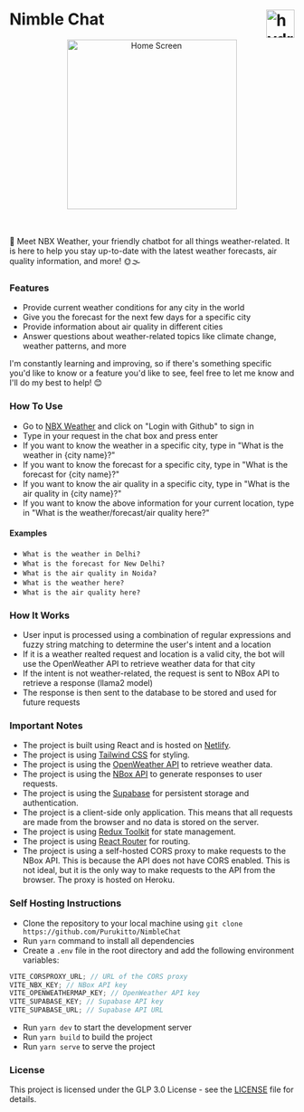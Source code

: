 # Nimble Chat <img src="https://cdn-icons-png.flaticon.com/512/9231/9231625.png" alt="hydrogen animated logo" height="50px" align="right" />

<div align="center"> <img src="https://i.imgur.com/EszdxIs.gif" alt="Home Screen" height="300px"> </div>

</br></br>
👋 Meet NBX Weather, your friendly chatbot for all things weather-related. It is here to help you stay up-to-date with the latest weather forecasts, air quality information, and more! 🌞🌫️

### Features

-   Provide current weather conditions for any city in the world
-   Give you the forecast for the next few days for a specific city
-   Provide information about air quality in different cities
-   Answer questions about weather-related topics like climate change, weather patterns, and more

I'm constantly learning and improving, so if there's something specific you'd like to know or a feature you'd like to see, feel free to let me know and I'll do my best to help! 😊

### How To Use

-   Go to [NBX Weather](https://jazzy-pavlova-932105.netlify.app/) and click on "Login with Github" to sign in
-   Type in your request in the chat box and press enter
-   If you want to know the weather in a specific city, type in "What is the weather in {city name}?"
-   If you want to know the forecast for a specific city, type in "What is the forecast for {city name}?"
-   If you want to know the air quality in a specific city, type in "What is the air quality in {city name}?"
-   If you want to know the above information for your current location, type in "What is the weather/forecast/air quality here?"

#### Examples

-   `What is the weather in Delhi?`
-   `What is the forecast for New Delhi?`
-   `What is the air quality in Noida?`
-   `What is the weather here?`
-   `What is the air quality here?`

### How It Works

-   User input is processed using a combination of regular expressions and fuzzy string matching to determine the user's intent and a location
-   If it is a weather realted request and location is a valid city, the bot will use the OpenWeather API to retrieve weather data for that city
-   If the intent is not weather-related, the request is sent to NBox API to retrieve a response (llama2 model)
-   The response is then sent to the database to be stored and used for future requests

### Important Notes

-   The project is built using React and is hosted on [Netlify](https://jazzy-pavlova-932105.netlify.app/).
-   The project is using [Tailwind CSS](https://tailwindcss.com/) for styling.
-   The project is using the [OpenWeather API](https://openweathermap.org/api) to retrieve weather data.
-   The project is using the [NBox API](https://nbox.ai/) to generate responses to user requests.
-   The project is using the [Supabase](https://supabase.io/) for persistent storage and authentication.
-   The project is a client-side only application. This means that all requests are made from the browser and no data is stored on the server.
-   The project is using [Redux Toolkit](https://redux-toolkit.js.org/) for state management.
-   The project is using [React Router](https://reactrouter.com/) for routing.
-   The project is using a self-hosted CORS proxy to make requests to the NBox API. This is because the API does not have CORS enabled. This is not ideal, but it is the only way to make requests to the API from the browser. The proxy is hosted on Heroku.

### Self Hosting Instructions

-   Clone the repository to your local machine using `git clone https://github.com/Purukitto/NimbleChat`
-   Run `yarn` command to install all dependencies
-   Create a `.env` file in the root directory and add the following environment variables:

```js
VITE_CORSPROXY_URL; // URL of the CORS proxy
VITE_NBX_KEY; // NBox API key
VITE_OPENWEATHERMAP_KEY; // OpenWeather API key
VITE_SUPABASE_KEY; // Supabase API key
VITE_SUPABASE_URL; // Supabase API URL
```

-   Run `yarn dev` to start the development server
-   Run `yarn build` to build the project
-   Run `yarn serve` to serve the project

### License

This project is licensed under the GLP 3.0 License - see the [LICENSE](LICENSE) file for details.
